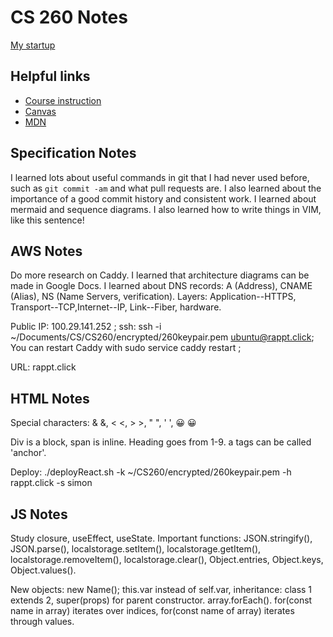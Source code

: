 # CS 260 Notes

[My startup](https://github.com/richachr/260startup)

## Helpful links

- [Course instruction](https://github.com/webprogramming260)
- [Canvas](https://byu.instructure.com)
- [MDN](https://developer.mozilla.org)

## Specification Notes

I learned lots about useful commands in git that I had never used before, such as `git commit -am` and what pull requests are. I also learned about the importance of a good commit history and consistent work. I learned about mermaid and sequence diagrams. I also learned how to write things in VIM, like this sentence!

## AWS Notes

Do more research on Caddy. I learned that architecture diagrams can be made in Google Docs. I learned about DNS records: A (Address), CNAME (Alias), NS (Name Servers, verification). Layers: Application--HTTPS, Transport--TCP,Internet--IP, Link--Fiber, hardware. 

Public IP: 100.29.141.252 ; ssh: ssh -i ~/Documents/CS/CS260/encrypted/260keypair.pem ubuntu@rappt.click; You can restart Caddy with sudo service caddy restart ; 

URL: rappt.click

## HTML Notes

Special characters: & &amp;, < &lt;, > &gt;, " &quot;, ' &apos;, 😀 &#128512;

Div is a block, span is inline. Heading goes from 1-9. a tags can be called 'anchor'.

Deploy: ./deployReact.sh -k ~/CS260/encrypted/260keypair.pem -h rappt.click -s simon

## JS Notes

Study closure, useEffect, useState. Important functions: JSON.stringify(), JSON.parse(), localstorage.setItem(), localstorage.getItem(), localstorage.removeItem(), localstorage.clear(), Object.entries, Object.keys, Object.values().

New objects: new Name(); this.var instead of self.var, inheritance: class 1 extends 2, super(props) for parent constructor. array.forEach(). for(const name in array) iterates over indices, for(const name of array) iterates through values.